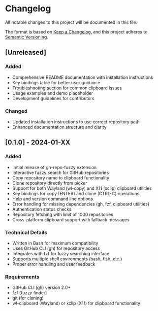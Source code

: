 # Changelog

All notable changes to this project will be documented in this file.

The format is based on [Keep a Changelog](https://keepachangelog.com/en/1.0.0/),
and this project adheres to [Semantic Versioning](https://semver.org/spec/v2.0.0.html).

## [Unreleased]

### Added
- Comprehensive README documentation with installation instructions
- Key bindings table for better user guidance
- Troubleshooting section for common clipboard issues
- Usage examples and demo placeholder
- Development guidelines for contributors

### Changed
- Updated installation instructions to use correct repository path
- Enhanced documentation structure and clarity

## [0.1.0] - 2024-01-XX

### Added
- Initial release of gh-repo-fuzzy extension
- Interactive fuzzy search for GitHub repositories
- Copy repository name to clipboard functionality
- Clone repository directly from picker
- Support for both Wayland (wl-copy) and X11 (xclip) clipboard utilities
- Key bindings for copy (ENTER) and clone (CTRL-C) operations
- Help and version command line options
- Error handling for missing dependencies (gh, fzf, clipboard utilities)
- Authentication status checks
- Repository fetching with limit of 1000 repositories
- Cross-platform clipboard support with fallback messages

### Technical Details
- Written in Bash for maximum compatibility
- Uses GitHub CLI (gh) for repository access
- Integrates with fzf for fuzzy searching interface
- Supports multiple shell environments (bash, fish, etc.)
- Proper error handling and user feedback

### Requirements
- GitHub CLI (gh) version 2.0+
- fzf (fuzzy finder)
- git (for cloning)
- wl-clipboard (Wayland) or xclip (X11) for clipboard functionality
